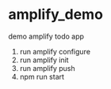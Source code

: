 # amplify_demo

demo amplify todo app

1. run amplify configure
2. run amplify init
3. run amplify push
4. npm run start
